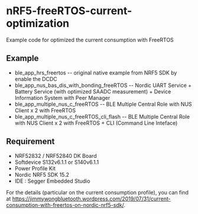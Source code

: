 # nRF5-freeRTOS-current-optimization

Example code for optimized the current consumption with FreeRTOS

## Example
* ble_app_hrs_freertos -- original native example from NRF5 SDK by enable the DCDC
* ble_app_nus_bas_dis_with_bonding_freeRTOS -- Nordic UART Service + Battery Service (with optimized SAADC measurement) + Device Information System with Peer Manager 
* ble_app_multiple_nus_c_freeRTOS -- BLE Multiple Central Role with NUS Client x 2 with FreeRTOS
* ble_app_multiple_nus_c_freeRTOS_cli_flash -- BLE Multiple Central Role with NUS Client x 2 with FreeRTOS + CLI (Command Line Inteface)


## Requirement

* NRF52832 / NRF52840 DK Board
* Softdevice S132v6.1.1 or S140v6.1.1
* Power Profile Kit
* Nordic NRF5 SDK 15.2
* IDE : Segger Embedded Studio

For the details (particular on the current consumption profile), you can find at https://jimmywongbluetooth.wordpress.com/2019/07/31/current-consumption-with-freertos-on-nordic-nrf5-sdk/.
